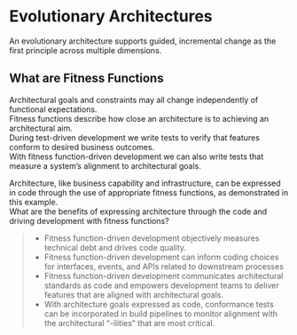 # Evolutionary Architectures
An evolutionary architecture supports guided, incremental change as the first principle across multiple dimensions.

## What are Fitness Functions
Architectural goals and constraints may all change independently of functional expectations.  
Fitness functions describe how close an architecture is to achieving an architectural aim.  
During test-driven development we write tests to verify that features conform to desired business outcomes.  
With fitness function-driven development we can also write tests that measure a system’s alignment to architectural goals.

Architecture, like business capability and infrastructure, can be expressed in code through the use of appropriate fitness functions, as demonstrated in this example.  
What are the benefits of expressing architecture through the code and driving development with fitness functions? 
> - Fitness function-driven development objectively measures technical debt and drives code quality.
> - Fitness function-driven development can inform coding choices for interfaces, events, and APIs related to downstream processes
> - Fitness function-driven development communicates architectural standards as code and empowers development teams to deliver features that are aligned with architectural goals.
> - With architecture goals expressed as code, conformance tests can be incorporated in build pipelines to monitor alignment with the architectural “-ilities” that are most critical.